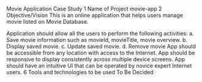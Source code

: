 Movie Application Case Study 1 Name of Project movie-app 2 Objective/Vision This is an online application that helps users manage movie listed on Movie Database.

Application should allow all the users to perform the following activities: a. Save movie information such as movieId, movieTitle, movie overview. b. Display saved movie. c. Update saved movie. d. Remove movie   App should be accessible from any location with access to the Internet.
App should be responsive to display consistently across multiple device screens.
App should have an intuitive UI that can be operated by novice expert Internet users. 6 Tools and technologies to be used To Be Decided
